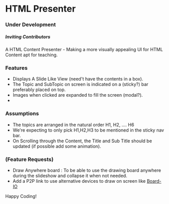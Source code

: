 # HTML Presenter
### Under Development
##### Inviting Contributors

A HTML Content Presenter - Making a more visually appealing UI for HTML Content apt for teaching.

### Features
- Displays A Slide Like View (need't have the contents in a box).
- The Topic and SubTopic on screen is indicated on a (sticky?) bar preferably placed on top.
- Images when clicked are expanded to fill the screen (modal?).
- 

### Assumptions
- The topics are arranged in the natural order H1, H2, .... H6
- We're expecting to only pick H1,H2,H3 to be mentioned in the sticky nav bar.
- On Scrolling through the Content, the Title and Sub Title should be updated (if possible add some animation).


### (Feature Requests) 
- Draw Anywhere board : To be able to use the drawing board anywhere during the slideshow and collapse it when not needed. 
- Add a P2P link to use alternative devices to draw on screen like [Board-IO](https://github.com/elvistony/board-io)


Happy Coding!
